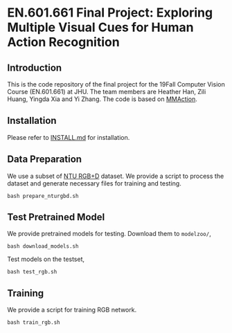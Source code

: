 # EN.601.661 Final Project: Exploring Multiple Visual Cues for Human Action Recognition

## Introduction
This is the code repository of the final project for the 19Fall Computer Vision Course (EN.601.661) at JHU. 
The team members are Heather Han, Zili Huang, Yingda Xia and Yi Zhang. The code is based on [MMAction](https://github.com/open-mmlab/mmaction).

## Installation
Please refer to [INSTALL.md](https://github.com/open-mmlab/mmaction/blob/master/INSTALL.md) for installation.

## Data Preparation

We use a subset of [NTU RGB+D](http://rose1.ntu.edu.sg/datasets/actionrecognition.asp) dataset. We provide a script to process the dataset 
and generate necessary files for training and testing.

```shell
bash prepare_nturgbd.sh
```

## Test Pretrained Model

We provide pretrained models for testing. Download them to `modelzoo/`,

```shell
bash download_models.sh
```

Test models on the testset,

```shell
bash test_rgb.sh
```

## Training

We provide a script for training RGB network.

```shell
bash train_rgb.sh
```
